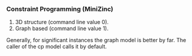 ### Constraint Programming (MiniZinc)
1. 3D structure (command line value 0).
2. Graph based (command line value 1). <br> 

Generally, for significant instances the graph model is 
better by far. The caller of the cp model calls it by default.